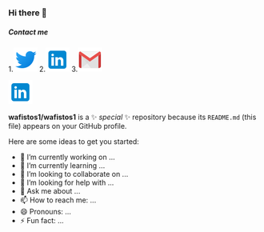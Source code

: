 ### Hi there 👋
##### Contact me

1.[![Twitter](./images/twitter.png)]('https://twitter.com/wafi_Mameri')
2.[![LinkedIn](./images/linkedin.png)]('https://twitter.com/wafi_Mameri')
3.[![Gmail](./images/gmail.png)]('https://twitter.com/wafi_Mameri')

![Twitter][tw]

[tw]: ./images/linkedin.png "Wafi LinkedIn"


**wafistos1/wafistos1** is a ✨ _special_ ✨ repository because its `README.md` (this file) appears on your GitHub profile.

Here are some ideas to get you started:

- 🔭 I’m currently working on ...
- 🌱 I’m currently learning ...
- 👯 I’m looking to collaborate on ...
- 🤔 I’m looking for help with ...
- 💬 Ask me about ...
- 📫 How to reach me: ...
- 😄 Pronouns: ...
- ⚡ Fun fact: ...

